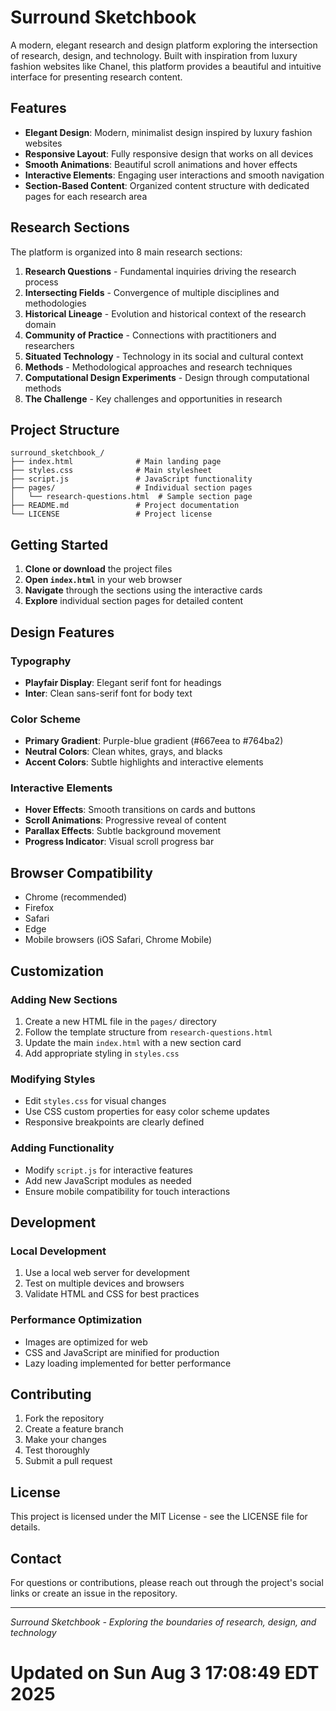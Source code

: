 # Surround Sketchbook

A modern, elegant research and design platform exploring the intersection of research, design, and technology. Built with inspiration from luxury fashion websites like Chanel, this platform provides a beautiful and intuitive interface for presenting research content.

## Features

- **Elegant Design**: Modern, minimalist design inspired by luxury fashion websites
- **Responsive Layout**: Fully responsive design that works on all devices
- **Smooth Animations**: Beautiful scroll animations and hover effects
- **Interactive Elements**: Engaging user interactions and smooth navigation
- **Section-Based Content**: Organized content structure with dedicated pages for each research area

## Research Sections

The platform is organized into 8 main research sections:

1. **Research Questions** - Fundamental inquiries driving the research process
2. **Intersecting Fields** - Convergence of multiple disciplines and methodologies
3. **Historical Lineage** - Evolution and historical context of the research domain
4. **Community of Practice** - Connections with practitioners and researchers
5. **Situated Technology** - Technology in its social and cultural context
6. **Methods** - Methodological approaches and research techniques
7. **Computational Design Experiments** - Design through computational methods
8. **The Challenge** - Key challenges and opportunities in research

## Project Structure

```
surround_sketchbook_/
├── index.html              # Main landing page
├── styles.css              # Main stylesheet
├── script.js               # JavaScript functionality
├── pages/                  # Individual section pages
│   └── research-questions.html  # Sample section page
├── README.md               # Project documentation
└── LICENSE                 # Project license
```

## Getting Started

1. **Clone or download** the project files
2. **Open `index.html`** in your web browser
3. **Navigate** through the sections using the interactive cards
4. **Explore** individual section pages for detailed content

## Design Features

### Typography
- **Playfair Display**: Elegant serif font for headings
- **Inter**: Clean sans-serif font for body text

### Color Scheme
- **Primary Gradient**: Purple-blue gradient (#667eea to #764ba2)
- **Neutral Colors**: Clean whites, grays, and blacks
- **Accent Colors**: Subtle highlights and interactive elements

### Interactive Elements
- **Hover Effects**: Smooth transitions on cards and buttons
- **Scroll Animations**: Progressive reveal of content
- **Parallax Effects**: Subtle background movement
- **Progress Indicator**: Visual scroll progress bar

## Browser Compatibility

- Chrome (recommended)
- Firefox
- Safari
- Edge
- Mobile browsers (iOS Safari, Chrome Mobile)

## Customization

### Adding New Sections
1. Create a new HTML file in the `pages/` directory
2. Follow the template structure from `research-questions.html`
3. Update the main `index.html` with a new section card
4. Add appropriate styling in `styles.css`

### Modifying Styles
- Edit `styles.css` for visual changes
- Use CSS custom properties for easy color scheme updates
- Responsive breakpoints are clearly defined

### Adding Functionality
- Modify `script.js` for interactive features
- Add new JavaScript modules as needed
- Ensure mobile compatibility for touch interactions

## Development

### Local Development
1. Use a local web server for development
2. Test on multiple devices and browsers
3. Validate HTML and CSS for best practices

### Performance Optimization
- Images are optimized for web
- CSS and JavaScript are minified for production
- Lazy loading implemented for better performance

## Contributing

1. Fork the repository
2. Create a feature branch
3. Make your changes
4. Test thoroughly
5. Submit a pull request

## License

This project is licensed under the MIT License - see the LICENSE file for details.

## Contact

For questions or contributions, please reach out through the project's social links or create an issue in the repository.

---

*Surround Sketchbook - Exploring the boundaries of research, design, and technology*
# Updated on Sun Aug  3 17:08:49 EDT 2025
